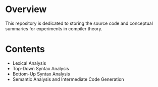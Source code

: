 # Overview
This repository is dedicated to storing the source code and conceptual summaries for experiments in compiler theory.

# Contents
- Lexical Analysis
- Top-Down Syntax Analysis
- Bottom-Up Syntax Analysis
- Semantic Analysis and Intermediate Code Generation
